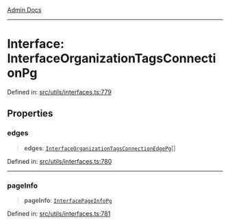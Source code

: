 [Admin Docs](/)

***

# Interface: InterfaceOrganizationTagsConnectionPg

Defined in: [src/utils/interfaces.ts:779](https://github.com/PalisadoesFoundation/talawa-admin/blob/main/src/utils/interfaces.ts#L779)

## Properties

### edges

> **edges**: [`InterfaceOrganizationTagsConnectionEdgePg`](InterfaceOrganizationTagsConnectionEdgePg.md)[]

Defined in: [src/utils/interfaces.ts:780](https://github.com/PalisadoesFoundation/talawa-admin/blob/main/src/utils/interfaces.ts#L780)

***

### pageInfo

> **pageInfo**: [`InterfacePageInfoPg`](InterfacePageInfoPg.md)

Defined in: [src/utils/interfaces.ts:781](https://github.com/PalisadoesFoundation/talawa-admin/blob/main/src/utils/interfaces.ts#L781)

